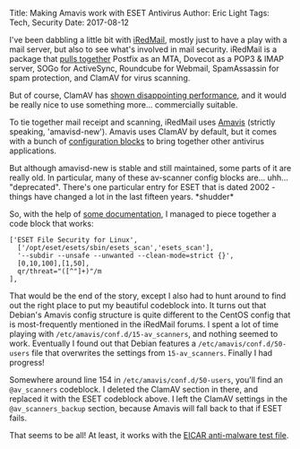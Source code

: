Title: Making Amavis work with ESET Antivirus
Author: Eric Light
Tags: Tech, Security
Date: 2017-08-12

I've been dabbling a little bit with [iRedMail](http://www.iredmail.org), mostly just to have a play with a mail server, but also to see what's involved in mail security.  iRedMail is a package that [pulls together](http://www.iredmail.org/docs/used.components.html) Postfix as an MTA, Dovecot as a POP3 & IMAP server, SOGo for ActiveSync, Roundcube for Webmail, SpamAssassin for spam protection, and ClamAV for virus scanning.

But of course, ClamAV has [shown disappointing performance](https://www.av-test.org/en/news/news-single-view/linux-16-security-packages-against-windows-and-linux-malware-put-to-the-test/), and it would be really nice to use something more... commercially suitable.

To tie together mail receipt and scanning, iRedMail uses [Amavis](https://www.ijs.si/software/amavisd/) (strictly speaking, 'amavisd-new').  Amavis uses ClamAV by default, but it comes with a bunch of [configuration blocks](https://www.apt-browse.org/browse/ubuntu/trusty/main/all/amavisd-new/1:2.7.1-2ubuntu3/file/etc/amavis/conf.d/15-av_scanners) to bring together other antivirus applications.

But although amavisd-new is stable and still maintained, some parts of it are really old.  In particular, many of these av-scanner config blocks are... uhh... "deprecated".  There's one particular entry for ESET that is dated 2002 - things have changed a lot in the last fifteen years.  \*shudder\*

So, with the help of [some documentation](https://www.akadia.com/download/documents/amavisd.conf.txt), I managed to piece together a code block that works:

    ['ESET File Security for Linux',
      ['/opt/eset/esets/sbin/esets_scan','esets_scan'],
      '--subdir --unsafe --unwanted --clean-mode=strict {}',
      [0,10,100],[1,50],
      qr/threat="([^"]+)"/m
    ],

That would be the end of the story, except I also had to hunt around to find out the right place to put my beautiful codeblock into.  It turns out that Debian's Amavis config structure is quite different to the CentOS config that is most-frequently mentioned in the iRedMail forums.  I spent a lot of time playing with `/etc/amavis/conf.d/15-av_scanners`, and nothing seemed to work.  Eventually I found out that Debian features a `/etc/amavis/conf.d/50-users` file that overwrites the settings from `15-av_scanners`.  Finally I had progress!

Somewhere around line 154 in `/etc/amavis/conf.d/50-users`, you'll find an `@av_scanners` codeblock.  I deleted the ClamAV section in there, and replaced it with the ESET codeblock above.  I left the ClamAV settings in the `@av_scanners_backup` section, because Amavis will fall back to that if ESET fails.

That seems to be all!  At least, it works with the [EICAR anti-malware test file](http://www.eicar.org/85-0-Download.html).
